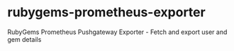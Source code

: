 # rubygems-prometheus-exporter
RubyGems Prometheus Pushgateway Exporter - Fetch and export user and gem details
